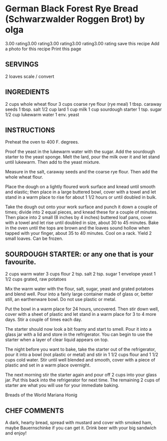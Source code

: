 # German Black Forest Rye Bread (Schwarzwalder Roggen Brot)	by olga
 3.00 rating3.00 rating3.00 rating3.00 rating3.00 rating save this recipe  Add a photo for this recipe  Print this page    

## SERVINGS

2 loaves scale / convert

## INGREDIENTS

2 cups whole wheat flour
3 cups coarse rye flour (rye meal)
1 tbsp. caraway seeds
1 tbsp. salt
1/2 cup lard
1 cup milk
1 cup sourdough starter
1 tsp. sugar
1/2 cup lukewarm water
1 env. yeast

## INSTRUCTIONS

Preheat the oven to 400 F. degrees.

Proof the yeast in the lukewarm water with the sugar. Add the sourdough starter to the yeast sponge. Melt the lard, pour the milk over it and let stand until lukewarm. Then add to the yeast mixture.

Measure in the salt, caraway seeds and the coarse rye flour. Then add the whole wheat flour.

Place the dough on a lightly floured work surface and knead until smooth and elastic; then place in a large buttered bowl, cover with a towel and let stand in a warm place to rise for about 1 1/2 hours or until doubled in bulk.

Take the dough out onto your work surface and punch it down a couple of times; divide into 2 equal pieces, and knead these for a couple of minutes. Then place into 2 small (8 inches by 4 inches) buttered loaf pans, cover with a towel and let rise until doubled in size, about 30 to 45 minutes.
Bake in the oven until the tops are brown and the loaves sound hollow when tapped with your finger, about 35 to 40 minutes. Cool on a rack. Yield 2 small loaves. Can be frozen.

## SOURDOUGH STARTER: or any one that is your favourite.

2 cups warm water
3 cups flour
2 tsp. salt
2 tsp. sugar
1 envelope yeast
1 1/2 cups grated, raw potatoes

Mix the warm water with the flour, salt, sugar, yeast and grated potatoes and blend well. Pour into a fairly large container made of glass or, better still, an earthenware bowl. Do not use plastic or metal.

Put the bowl in a warm place for 24 hours, uncovered. Then stir down well, cover with a sheet of plastic and let stand in a warm place for 3 to 4 more days. Stir a couple of times each day.

The starter should now look a bit foamy and start to smell. Pour it into a glass jar with a lid and store in the refrigerator.
You can begin to use the starter when a layer of clear liquid appears on top.

The night before you want to bake, take the starter out of the refrigerator, pour it into a bowl (not plastic or metal) and stir in 1 1/2 cups flour and 1 1/2 cups cold water. Stir until well blended and smooth, cover with a piece of plastic and set in a warm place overnight.

The next morning stir the starter again and pour off 2 cups into your glass jar. Put this back into the refrigerator for next time. The remaining 2 cups of starter are what you will use for your immediate baking.

Breads of the World Mariana Honig

## CHEF COMMENTS

A dark, hearty bread, spread with mustard and cover with smoked ham, maybe Bauernschinke if you can get it. Drink beer with your big sandwich and enjoy!
